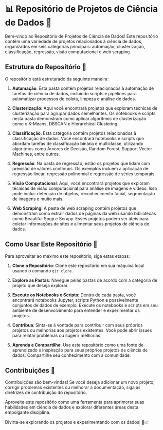 # 📊 Repositório de Projetos de Ciência de Dados 🧪

Bem-vindo ao Repositório de Projetos de Ciência de Dados! Este repositório contém uma variedade de projetos relacionados à ciência de dados, organizados em seis categorias principais: automação, clusterização, classificação, regressão, visão computacional e web scraping.

## Estrutura do Repositório 📂

O repositório está estruturado da seguinte maneira:

1. **Automação**: Esta pasta contém projetos relacionados à automação de tarefas de ciência de dados, incluindo scripts e pipelines para automatizar processos de coleta, limpeza e análise de dados.

2. **Clusterização**: Aqui você encontrará projetos que exploram técnicas de clusterização para agrupar dados semelhantes. Os notebooks e scripts nesta pasta demonstram como aplicar algoritmos de clusterização como o K-Means, DBSCAN e Hierarchical Clustering.

3. **Classificação**: Esta categoria contém projetos relacionados à classificação de dados. Você encontrará notebooks e scripts que abordam tarefas de classificação binária e multiclasse, utilizando algoritmos como Árvores de Decisão, Random Forest, Support Vector Machines, entre outros.

4. **Regressão**: Na pasta de regressão, estão os projetos que lidam com previsão de valores contínuos. Os exemplos incluem a aplicação de regressão linear, regressão polinomial e regressão de séries temporais.

5. **Visão Computacional**: Aqui, você encontrará projetos que exploram técnicas de visão computacional para análise de imagens e vídeos. Isso pode incluir detecção de objetos, reconhecimento facial, segmentação de imagens e muito mais.

6. **Web Scraping**: A pasta de web scraping contém projetos que demonstram como extrair dados de páginas da web usando bibliotecas como Beautiful Soup e Scrapy. Esses projetos podem ser úteis para coletar informações de sites e alimentar seus projetos de ciência de dados.

## Como Usar Este Repositório 🚀

Para aproveitar ao máximo este repositório, siga estas etapas:

1. **Clone o Repositório**: Clone este repositório em sua máquina local usando o comando `git clone`.

2. **Explore as Pastas**: Navegue pelas pastas de acordo com a categoria de projeto que deseja explorar.

3. **Execute os Notebooks e Scripts**: Dentro de cada pasta, você encontrará notebooks Jupyter, scripts Python e possivelmente conjuntos de dados de exemplo. Execute os notebooks e scripts em seu ambiente de desenvolvimento para entender e experimentar os projetos.

4. **Contribua**: Sinta-se à vontade para contribuir com seus próprios projetos ou melhorias aos projetos existentes. Você pode abrir issues para relatar problemas ou sugerir melhorias.

5. **Aprenda e Compartilhe**: Use este repositório como uma fonte de aprendizado e inspiração para seus próprios projetos de ciência de dados. Compartilhe seu conhecimento com a comunidade.

## Contribuições 🤝

Contribuições são bem-vindas! Se você deseja adicionar um novo projeto, corrigir problemas existentes ou melhorar a documentação, siga as diretrizes de contribuição do repositório.

Aproveite este repositório como uma ferramenta para aprimorar suas habilidades em ciência de dados e explorar diferentes áreas desta empolgante disciplina.

Divirta-se explorando os projetos e experimentando com os dados! 🧬📈
